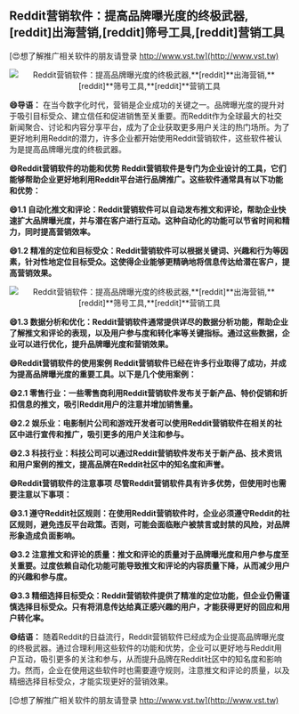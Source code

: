 ## **Reddit营销软件：提高品牌曝光度的终极武器,**[reddit]**出海营销,**[reddit]**筛号工具,**[reddit]**营销工具**

[😍想了解推广相关软件的朋友请登录 http://www.vst.tw](http://www.vst.tw)

 <center><img src="https://vst.tw/MP4/tuiguang/png/0.png" alt="Reddit营销软件：提高品牌曝光度的终极武器,**[reddit]**出海营销,**[reddit]**筛号工具,**[reddit]**营销工具"></center>

**😄导语：**
在当今数字化时代，营销是企业成功的关键之一。品牌曝光度的提升对于吸引目标受众、建立信任和促进销售至关重要。而Reddit作为全球最大的社交新闻聚合、讨论和内容分享平台，成为了企业获取更多用户关注的热门场所。为了更好地利用Reddit的潜力，许多企业都开始使用Reddit营销软件，这些软件被认为是提高品牌曝光度的终极武器。

**😄Reddit营销软件的功能和优势 Reddit营销软件是专门为企业设计的工具，它们能够帮助企业更好地利用Reddit平台进行品牌推广。这些软件通常具有以下功能和优势：**

**😄1.1 自动化推文和评论：Reddit营销软件可以自动发布推文和评论，帮助企业快速扩大品牌曝光度，并与潜在客户进行互动。这种自动化的功能可以节省时间和精力，同时提高营销效率。**

**😄1.2 精准的定位和目标受众：Reddit营销软件可以根据关键词、兴趣和行为等因素，针对性地定位目标受众。这使得企业能够更精确地将信息传达给潜在客户，提高营销效果。**

 <center><img src="https://vst.tw/MP4/tuiguang/png/8.png" alt="Reddit营销软件：提高品牌曝光度的终极武器,**[reddit]**出海营销,**[reddit]**筛号工具,**[reddit]**营销工具"></center>

**😄1.3 数据分析和优化：Reddit营销软件通常提供详尽的数据分析功能，帮助企业了解推文和评论的表现，以及用户参与度和转化率等关键指标。通过这些数据，企业可以进行优化，提升品牌曝光度和营销效果。**

**😄Reddit营销软件的使用案例 Reddit营销软件已经在许多行业取得了成功，并成为提高品牌曝光度的重要工具。以下是几个使用案例：**

**😄2.1 零售行业：一些零售商利用Reddit营销软件发布关于新产品、特价促销和折扣信息的推文，吸引Reddit用户的注意并增加销售量。**

**😄2.2 娱乐业：电影制片公司和游戏开发者可以使用Reddit营销软件在相关的社区中进行宣传和推广，吸引更多的用户关注和参与。**

**😄2.3 科技行业：科技公司可以通过Reddit营销软件发布关于新产品、技术资讯和用户案例的推文，提高品牌在Reddit社区中的知名度和声誉。**

**😄Reddit营销软件的注意事项 尽管Reddit营销软件具有许多优势，但使用时也需要注意以下事项：**

**😄3.1 遵守Reddit社区规则：在使用Reddit营销软件时，企业必须遵守Reddit的社区规则，避免违反平台政策。否则，可能会面临账户被禁言或封禁的风险，对品牌形象造成负面影响。**

**😄3.2 注意推文和评论的质量：推文和评论的质量对于品牌曝光度和用户参与度至关重要。过度依赖自动化功能可能导致推文和评论的内容质量下降，从而减少用户的兴趣和参与度。**

**😄3.3 精细选择目标受众：Reddit营销软件提供了精准的定位功能，但企业仍需谨慎选择目标受众。只有将消息传达给真正感兴趣的用户，才能获得更好的回应和用户转化率。**

**😄结语：**
随着Reddit的日益流行，Reddit营销软件已经成为企业提高品牌曝光度的终极武器。通过合理利用这些软件的功能和优势，企业可以更好地与Reddit用户互动，吸引更多的关注和参与，从而提升品牌在Reddit社区中的知名度和影响力。然而，企业在使用这些软件时也需要遵守规则，注意推文和评论的质量，以及精细选择目标受众，才能实现更好的营销效果。

[😍想了解推广相关软件的朋友请登录 http://www.vst.tw](http://www.vst.tw)



